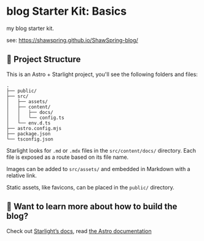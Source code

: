 # blog Starter Kit: Basics

my blog starter kit.  

see: https://shawspring.github.io/ShawSpring-blog/

## 🚀 Project Structure

This is an Astro + Starlight project, you'll see the following folders and files:

```
.
├── public/
├── src/
│   ├── assets/
│   ├── content/
│   │   ├── docs/
│   │   └── config.ts
│   └── env.d.ts
├── astro.config.mjs
├── package.json
└── tsconfig.json
```

Starlight looks for `.md` or `.mdx` files in the `src/content/docs/` directory. Each file is exposed as a route based on its file name.

Images can be added to `src/assets/` and embedded in Markdown with a relative link.

Static assets, like favicons, can be placed in the `public/` directory.


## 👀 Want to learn more about how to build the blog?

Check out [Starlight’s docs](https://starlight.astro.build/), read [the Astro documentation](https://docs.astro.build)



